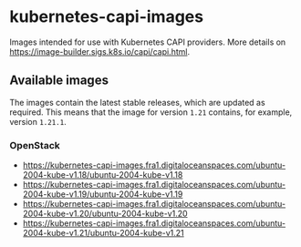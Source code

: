 # kubernetes-capi-images

Images intended for use with Kubernetes CAPI providers. More details on
https://image-builder.sigs.k8s.io/capi/capi.html.

## Available images

The images contain the latest stable releases, which are updated as required. This means
that the image for version `1.21` contains, for example, version `1.21.1`.

### OpenStack

* https://kubernetes-capi-images.fra1.digitaloceanspaces.com/ubuntu-2004-kube-v1.18/ubuntu-2004-kube-v1.18
* https://kubernetes-capi-images.fra1.digitaloceanspaces.com/ubuntu-2004-kube-v1.19/ubuntu-2004-kube-v1.19
* https://kubernetes-capi-images.fra1.digitaloceanspaces.com/ubuntu-2004-kube-v1.20/ubuntu-2004-kube-v1.20
* https://kubernetes-capi-images.fra1.digitaloceanspaces.com/ubuntu-2004-kube-v1.21/ubuntu-2004-kube-v1.21
